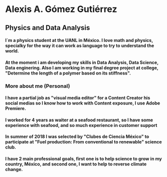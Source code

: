 # Alexis A. Gómez Gutiérrez

## Physics and Data Analysis

#### I´m a physics student at the UANL in México. I love math and physics, specialky for the way it can work as language to try to understand the world.

#### At the moment i am developing my skills in Data Analysis, Data Science, Data enginering. Also I am working in my final degree project at college, "Determine the length of a polymer based on its stiffness".

### More about me (Personal)

#### I have a partial job as "visual media editor" for  a Content Creator his social medias so I know how to work with Content exposure, I use Adobe Premiere.

#### I worked for 4 years as waiter at a seafood restaurant, so I have some experience with seafood, and so much experience in customer support

#### In summer of 2018 I was selected by "Clubes de Ciencia México" to participate at "Fuel production: From conventional to renewable" science club. 

#### I have 2 main professional goals, first one is to help science to grow in my country, México, and second one, I want to help to reverse climate change.
